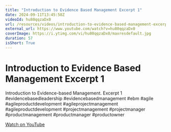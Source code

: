 ```yaml
---
title: "Introduction to Evidence Based Management Excerpt 1"
date: 2024-09-11T13:45:58Z
videoId: hu80qqzaDx0
url: /resources/videos/introduction-to-evidence-based-management-excerpt-1
external_url: https://www.youtube.com/watch?v=hu80qqzaDx0
coverImage: https://i.ytimg.com/vi/hu80qqzaDx0/maxresdefault.jpg
duration: 57
isShort: True
---
```


# Introduction to Evidence Based Management Excerpt 1

Introduction to Evidence-based Management. Excerpt 1 #evidencebasedleadership #evidencebasedmanagement #ebm #agile #agileproductdevelopment #agileprojectmanagement #agileproductdevelopment #projectmanagement #projectmanager #productmanagement #productmanager #productowner

[Watch on YouTube](https://www.youtube.com/watch?v=hu80qqzaDx0)
